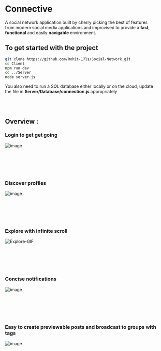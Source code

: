 # Connective
A social network application built by cherry picking the best of features from modern social media applications and improvised to provide a **fast**, **functional** and easily **navigable** environment.


## To get started with the project

```bash
git clone https://github.com/Rohit-17ls/Social-Network.git
cd Client
npm run dev
cd ../Server
node server.js
```

You also need to run a SQL database either locally or on the cloud, update the file in **Server/Database/connection.js** appropriately

<br></br>

## Overview : 

### Login to get get going
![image](https://github.com/Rohit-17ls/Social-Network/assets/96904283/6b9e50b5-6900-4631-8ac2-64daaa426a67)

<br></br>
<br></br>

### Discover profiles
![image](https://github.com/Rohit-17ls/Social-Network/assets/96904283/96d1f505-5e31-45ee-8ee3-8f45cfbfe18f)

<br></br>
<br></br>

### Explore with infinite scroll
![Explore-GIF](https://github.com/Rohit-17ls/Social-Network/assets/96904283/42936645-1c04-43e7-9277-3b1b10c5b30e)

<br></br>
<br></br>

### Concise notifications
![image](https://github.com/Rohit-17ls/Social-Network/assets/96904283/a51be6ae-57ba-456b-89aa-6f31809e9931)

<br></br>
<br></br>

###  Easy to create previewable posts and broadcast to groups with tags
![image](https://github.com/Rohit-17ls/Social-Network/assets/96904283/0def1732-ad1e-4aea-9bf2-5467c16be9df)




